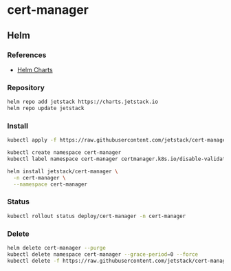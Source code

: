 # cert-manager

## Helm

### References

- [Helm Charts](https://github.com/jetstack/cert-manager/tree/master/deploy/charts/cert-manager)

### Repository

```sh
helm repo add jetstack https://charts.jetstack.io
helm repo update jetstack
```

### Install

```sh
kubectl apply -f https://raw.githubusercontent.com/jetstack/cert-manager/release-0.10/deploy/manifests/00-crds.yaml
```

```sh
kubectl create namespace cert-manager
kubectl label namespace cert-manager certmanager.k8s.io/disable-validation='true'
```

```sh
helm install jetstack/cert-manager \
  -n cert-manager \
  --namespace cert-manager
```

### Status

```sh
kubectl rollout status deploy/cert-manager -n cert-manager
```

### Delete

```sh
helm delete cert-manager --purge
kubectl delete namespace cert-manager --grace-period=0 --force
kubectl delete -f https://raw.githubusercontent.com/jetstack/cert-manager/release-0.10/deploy/manifests/00-crds.yaml
```
